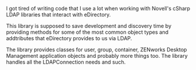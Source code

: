 I got tired of writing code that I use a lot when working with Novell's cSharp LDAP libraries that interact with eDirectory.

This library is supposed to save development and discovery time by providing methods for some of the most common object types and addtributes that eDirectory provides to us via LDAP.

The library provides classes for user, group, container, ZENworks Desktop Management application objects and probably more things too. The library handles all the LDAPConnection needs and such.